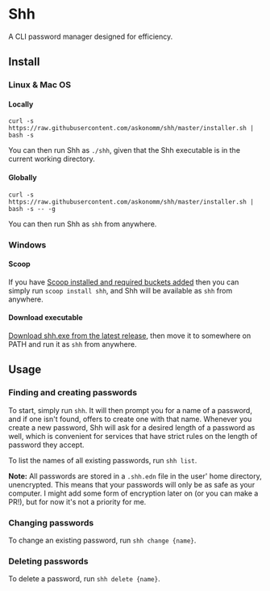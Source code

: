 # Shh

A CLI password manager designed for efficiency.

## Install

### Linux & Mac OS

#### Locally

```shell
curl -s https://raw.githubusercontent.com/askonomm/shh/master/installer.sh | bash -s
```

You can then run Shh as `./shh`, given that the Shh executable is in the current working directory.

#### Globally

```shell
curl -s https://raw.githubusercontent.com/askonomm/shh/master/installer.sh | bash -s -- -g
```

You can then run Shh as `shh` from anywhere.

### Windows

#### Scoop

If you have [Scoop installed and required buckets added](https://github.com/littleli/scoop-clojure/wiki/Getting-started-VERY-QUICKLY) then you can simply run `scoop install shh`, and Shh will be available as `shh` from anywhere.

#### Download executable

[Download shh.exe from the latest release](https://github.com/askonomm/shh/releases/latest), then move it to somewhere on PATH and run it as `shh` from anywhere.

## Usage

### Finding and creating passwords

To start, simply run `shh`. It will then prompt you for a name of a password, and if one isn't found, offers to create
one with that name. Whenever you create a new password, Shh will ask for a desired length of a password as well, which
is convenient for services that have strict rules on the length of password they accept.

To list the names of all existing passwords, run `shh list`.

**Note:** All passwords are stored in a `.shh.edn` file in the user' home directory, unencrypted. This means that your
passwords will only be as safe as your computer. I might add some form of encryption later on (or you can make a PR!),
but for now it's not a priority for me.

### Changing passwords

To change an existing password, run `shh change {name}`.

### Deleting passwords

To delete a password, run `shh delete {name}`.

